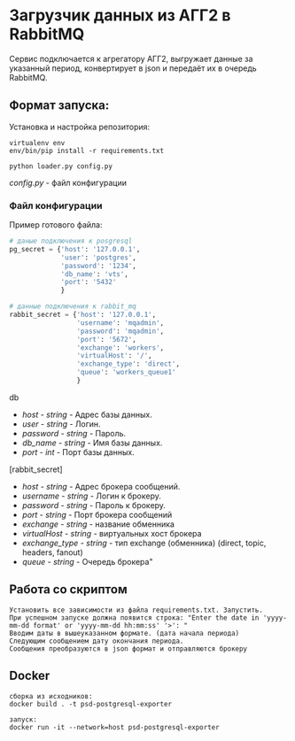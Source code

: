 # Загрузчик данных из АГГ2 в RabbitMQ
Сервис подключается к агрегатору АГГ2, выгружает данные за указанный период, конвертирует в json и передаёт их в очередь RabbitMQ.

## Формат запуска:

Установка и настройка репозитория:

```
virtualenv env
env/bin/pip install -r requirements.txt

python loader.py config.py
```

_config.py_ - файл конфигурации

### Файл конфигурации

Пример готового файла:
```py
# даные подключения к posgresql
pg_secret = {'host': '127.0.0.1',
             'user': 'postgres',
             'password': '1234',
             'db_name': 'vts',
             'port': '5432'
             }

# данные подключения к rabbit_mq
rabbit_secret = {'host': '127.0.0.1',
                 'username': 'mqadmin',
                 'password': 'mqadmin',
                 'port': '5672',
                 'exchange': 'workers',
                 'virtualHost': '/',
                 'exchange_type': 'direct',
                 'queue': 'workers_queue1'
                 }
```

db
- _host_ - _string_ - Адрес базы данных.
- _user_ - _string_ - Логин.
- _password_ - _string_ - Пароль.
- _db_name_ - _string_ - Имя базы данных.
- _port_ - _int_ - Порт базы данных.



[rabbit_secret]
- _host_ - _string_ - Адрес брокера сообщений.
- _username_ - _string_ - Логин к брокеру.
- _password_ - _string_ - Пароль к брокеру.
- _port_ - _string_ - Порт брокера сообщений
- _exchange_ - _string_ - название обменника
- _virtualHost_ - _string_ - виртуальных хост брокера
- _exchange_type_ - _string_ - тип exchange (обменника) (direct, topic, headers, fanout)
- _queue_ - _string_ - Очередь брокера"




## Работа со скриптом

```
Установить все зависимости из файла requirements.txt. Запустить.
При успешном запуске должна появится строка: "Enter the date in 'yyyy-mm-dd format' or 'yyyy-mm-dd hh:mm:ss' '>': "
Вводим даты в вышеуказанном формате. (дата начала периода) 
Следующим сообщением дату окончания периода.
Сообщения преобразуются в json формат и отправляются брокеру
```

## Docker
```
сборка из исходников:
docker build . -t psd-postgresql-exporter

запуск:
docker run -it --network=host psd-postgresql-exporter
```
